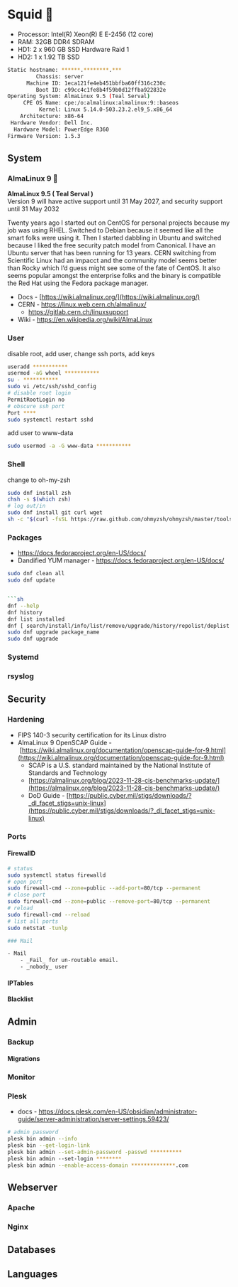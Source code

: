 # Squid 🦑

- Processor: Intel(R) Xeon(R) E E-2456 (12 core)
- RAM: 32GB DDR4 SDRAM
- HD1: 2 x 960 GB SSD Hardware Raid 1
- HD2: 1 x 1.92 TB SSD

```sh
Static hostname: ******.********.***
         Chassis: server
      Machine ID: 1eca121fe4eb451bbfba60ff316c230c
         Boot ID: c99cc4c1fe8b4f59b0d12ffba922832e
Operating System: AlmaLinux 9.5 (Teal Serval)         
     CPE OS Name: cpe:/o:almalinux:almalinux:9::baseos
          Kernel: Linux 5.14.0-503.23.2.el9_5.x86_64
    Architecture: x86-64
 Hardware Vendor: Dell Inc.
  Hardware Model: PowerEdge R360
Firmware Version: 1.5.3
```

## System

### AlmaLinux 9 🐧 

**AlmaLinux 9.5 ( Teal Serval )**  
Version 9 will have active support until 31 May 2027, and security support until 31 May 2032

Twenty years ago I started out on CentOS for personal projects because my job was using RHEL. Switched to Debian because it seemed like all the smart folks were using it. Then I started dabbling in Ubuntu and switched because I liked the free security patch model from Canonical. I have an Ubuntu server that has been running for 13 years. CERN switching from Scientific Linux had an impacct and the community model seems better than Rocky which I’d guess might see some of the fate of CentOS. It also seems popular amongst the enterprise folks and the binary is compatible the Red Hat using the Fedora package manager. 

- Docs - [https://wiki.almalinux.org/](https://wiki.almalinux.org/)
- CERN - https://linux.web.cern.ch/almalinux/
	- https://gitlab.cern.ch/linuxsupport
- Wiki - https://en.wikipedia.org/wiki/AlmaLinux

### User

disable root, add user, change ssh ports, add keys
```sh
useradd ***********
usermod -aG wheel ***********
su - ***********
sudo vi /etc/ssh/sshd_config
# disable root login
PermitRootLogin no
# obscure ssh port
Port ****
sudo systemctl restart sshd
```
add user to www-data
```sh
sudo usermod -a -G www-data ***********
```

### Shell

change to oh-my-zsh
```sh
sudo dnf install zsh
chsh -s $(which zsh)
# log out/in
sudo dnf install git curl wget
sh -c "$(curl -fsSL https://raw.github.com/ohmyzsh/ohmyzsh/master/tools/install.sh)"

```

### Packages

- https://docs.fedoraproject.org/en-US/docs/
- Dandified YUM manager - https://docs.fedoraproject.org/en-US/docs/

```sh
sudo dnf clean all
sudo dnf update


```sh
dnf --help
dnf history
dnf list installed
dnf [ search/install/info/list/remove/upgrade/history/repolist/deplist ]
sudo dnf upgrade package_name
sudo dnf upgrade

```

### Systemd
### rsyslog

## Security
### Hardening

- FIPS 140-3 security certification for its Linux distro
- AlmaLinux 9 OpenSCAP Guide - [https://wiki.almalinux.org/documentation/openscap-guide-for-9.html](https://wiki.almalinux.org/documentation/openscap-guide-for-9.html)
    - SCAP is a U.S. standard maintained by the National Institute of Standards and Technology
    - [https://almalinux.org/blog/2023-11-28-cis-benchmarks-update/](https://almalinux.org/blog/2023-11-28-cis-benchmarks-update/)
    - DoD Guide - [https://public.cyber.mil/stigs/downloads/?_dl_facet_stigs=unix-linux](https://public.cyber.mil/stigs/downloads/?_dl_facet_stigs=unix-linux)


### Ports

#### FirewallD

```sh
# status
sudo systemctl status firewalld
# open port
sudo firewall-cmd --zone=public --add-port=80/tcp --permanent
# close port
sudo firewall-cmd --zone=public --remove-port=80/tcp --permanent
# reload
sudo firewall-cmd --reload
# list all ports
sudo netstat -tunlp

### Mail

- Mail
    - _Fail_ for un-routable email.
    - _nobody_ user
```

#### IPTables
#### Blacklist

## Admin

### Backup
#### Migrations
### Monitor

### Plesk

- docs - https://docs.plesk.com/en-US/obsidian/administrator-guide/server-administration/server-settings.59423/

```sh
# admin password
plesk bin admin --info
plesk bin --get-login-link
plesk bin admin --set-admin-password -passwd **********
plesk bin admin --set-login ********
plesk bin admin --enable-access-domain **************.com

```

## Webserver
### Apache 
### Nginx
## Databases

## Languages


